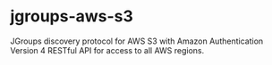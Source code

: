 # jgroups-aws-s3
JGroups discovery protocol for AWS S3 with Amazon Authentication Version 4 RESTful API for access to all AWS regions.

